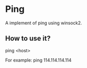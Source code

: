 Ping
====
A implement of ping using winsock2.  

## How to use it?
ping \<host\>  

For example: ping 114.114.114.114

